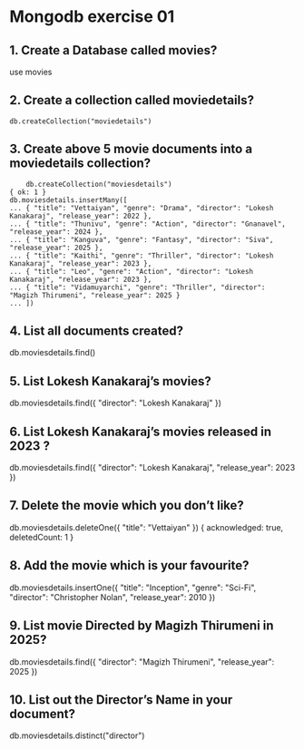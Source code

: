   # Mongodb exercise 01
## 1. Create a Database called movies?

 use movies

 ## 2. Create a collection called moviedetails?
    db.createCollection("moviedetails")

 ## 3. Create above 5 movie documents into a moviedetails collection?
    
        db.createCollection("moviesdetails")
    { ok: 1 }
    db.moviesdetails.insertMany([
    ... { "title": "Vettaiyan", "genre": "Drama", "director": "Lokesh Kanakaraj", "release_year": 2022 },
    ... { "title": "Thunivu", "genre": "Action", "director": "Gnanavel", "release_year": 2024 },
    ... { "title": "Kanguva", "genre": "Fantasy", "director": "Siva", "release_year": 2025 },
    ... { "title": "Kaithi", "genre": "Thriller", "director": "Lokesh Kanakaraj", "release_year": 2023 },
    ... { "title": "Leo", "genre": "Action", "director": "Lokesh Kanakaraj", "release_year": 2023 },
    ... { "title": "Vidamuyarchi", "genre": "Thriller", "director": "Magizh Thirumeni", "release_year": 2025 }
    ... ])

## 4. List all documents created?
 db.moviesdetails.find()


## 5. List Lokesh Kanakaraj’s movies?
 db.moviesdetails.find({ "director": "Lokesh Kanakaraj" })

## 6. List Lokesh Kanakaraj’s movies released in 2023 ?
db.moviesdetails.find({ "director": "Lokesh Kanakaraj", "release_year": 2023 })
 
## 7. Delete the movie which you don’t like?
 db.moviesdetails.deleteOne({ "title": "Vettaiyan" })
{ acknowledged: true, deletedCount: 1 }


## 8. Add the movie which is your favourite?
 db.moviesdetails.insertOne({
  "title": "Inception",
  "genre": "Sci-Fi",
  "director": "Christopher Nolan",
  "release_year": 2010
})


## 9. List movie Directed by Magizh Thirumeni in 2025?

 db.moviesdetails.find({ "director": "Magizh Thirumeni", "release_year": 2025 })


## 10. List out the Director’s Name in your document?
 db.moviesdetails.distinct("director")








